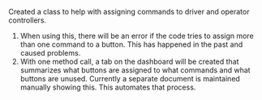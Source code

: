 Created a class to help with assigning commands to driver and operator controllers. 

1. When using this, there will be an error if the code tries to assign more than one command to a button. This has happened in the past and caused problems.
2. With one method call, a tab on the dashboard will be created that summarizes what buttons are assigned to what commands and what buttons are unused. Currently a separate document is maintained manually showing this. This automates that process.
